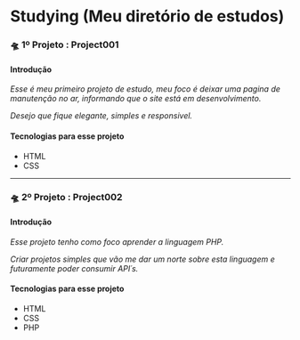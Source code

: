 # Studying (Meu diretório de estudos)
<!--Modelo Jonatha Araujo Oliveira-->
<!--Titulo do projeto-->
<h3> 🛸 1º Projeto : Project001</h3>
<!--Introdução e Objetivo-->
<h4> Introdução </h4>
<p><i>Esse é meu primeiro projeto de estudo, meu foco é deixar uma pagina de manutenção no ar, informando que o site está em desenvolvimento.</br></i></p>
<p><i>Desejo que fique elegante, simples e responsivel.</i></br>
<!--Tecnologias-->
<h4> Tecnologias para esse projeto </h4>
<ul>
  <li>HTML</li>
  <li>CSS</li>
</ul>
<hr>
<!--Titulo do projeto-->
<h3> 🛸 2º Projeto : Project002</h3>
<!--Introdução e Objetivo-->
<h4> Introdução </h4>
<p><i>Esse projeto tenho como foco aprender a linguagem PHP.</br></i></p>
<p><i>Criar projetos simples que vão me dar um norte sobre esta linguagem e futuramente poder consumir API´s.</i></br>
<!--Tecnologias-->
<h4> Tecnologias para esse projeto </h4>
<ul>
  <li>HTML</li>
  <li>CSS</li>
  <li>PHP</li>
</ul>

